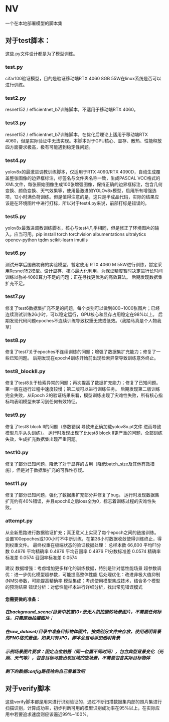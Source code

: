 # NV
一个在本地部署模型的脚本集
## 对于test脚本：
这些.py文件设计都是为了模型训练。
### test.py
cifar100验证模型，目的是验证移动端RTX 4060 8GB 55W在linux系统是否可以进行训练。
### test2.py
resnet152 / efficientnet_b7训练脚本，不适用于移动端RTX 4060。
### test3.py
resnet152 / efficientnet_b7训练脚本，在优化后理论上适用于移动端RTX 4060，但是实际验证中无法实现。本脚本对于GPU核心、显存、散热、性能释放四方面要求极高，极有可能遇到稳定性问题。
### test4.py
yolov8x的最激进调教训练脚本，仅适用于RTX 4090/RTX 4090D，自动生成覆盖整张图像的边界框标注，标签名与文件夹名称一致，生成PASCAL VOC格式的XML文件，每张原始图像生成100张增强图像，保持正确的边界框标注，包含几何变换、颜色变换、天气效果等，使用最激进的YOLOv8x模型，启用所有增强选项，12小时满负荷训练。但是值得注意的是，这只是半成品代码，实际的结果应该是在环境图片中进行打标，所以对于test4.py来说，前部打标是错误的。
### test5.py
yolov8x最激进调教训练脚本，核心与test4几乎相同，但是修正了环境图片的输入。应当可用。pip install torch torchvision albumentations ultralytics opencv-python tqdm scikit-learn imutils
### test6.py 
测试开学后国赛初赛的实验模型，暂定使用 RTX 4060 M 55W进行训练，暂定采用Resnet152模型。设计显存、核心最大化利用，为保证精度暂时决定进行长时间训练以弥补4060算力不足的问题；正在寻找更优秀的高效算法。   后期发现数据集扩充不足。
### test7.py
修复了test6数据集扩充不足的问题，每个类别可以做到800~1000张图片；已经连续测试训练26小时，可以稳定运行，GPU核心和显存占用稳定在98%以上。  后期发现代码问题epoches不连续训练导致权重无效或低效。（我踏马真是个人物我草）
### test8.py
修复了test7关于epoches不连续训练的问题；增强了数据集扩充能力；修复了一些已知问题。    后期发现在epoch4训练开始前出现检索异常导致训练意外终止。
### test8_blockII.py
修复了test8关于检索异常的问题；再次提高了数据扩充能力；修复了已知问题。第一版在运行过程中速度较慢；第二版可以进行训练任务。     后期发现第二版训练完全失败，从Epoch 2的验证结果来看，模型训练出现了灾难性失败，所有核心指标均表明模型未学习到任何有效特征。
### test9.py
修复了test8 block II的问题（参数错误 导致未正确加载yolov8x.pt文件 进而导致模型几乎从头训练）。    运行时发现出现了比test8 block II更严重的问题，全部训练失效，生成扩充数据集出现严重问题。
### test10.py
修复了部分已知问题，降低了对于显存的占用（降低batch_size及其他有效措施），但是对于数据集扩充的可靠性存疑。
### test11.py
修复了部分已知问题，强化了数据集扩充部分并修复了bug。   运行时发现数据集扩充约有40%错误，并且epoch6之后loss全为0，标志着训练过程的灾难性失败。
### attempt.py
从全新思路进行数据验证扩充；真正意义上实现了每个epoch之间的链接训练。 设置100epoches或100小时不中断训练，在第36小时数据收敛使得训练终止，得到权重文件。
最终权重在极端状态的验证数据处理：
总样本数	66,800
平均F1分数	0.4976
平均精确率	0.4976
平均召回率	0.4976
F1分数标准差	0.0574
精确率标准差	0.0574
召回率标准差	0.0574

建议
数据增强：考虑增加更多样化的训练数据，特别是针对低性能场景
超参数调优：进一步优化模型超参数，可能提高整体性能
后处理优化：改进非极大值抑制(NMS)参数，可能提高精确率
模型集成：考虑使用模型集成技术，结合多个模型的预测结果
错误分析：对低性能样本进行详细分析，找出常见错误模式

#### 您需要做的准备：
##### 在background_scene/目录中放置10+张无人机拍摄的场景图片，不需要任何标注，只需原始拍摄图片；
##### 在raw_dataset/目录中准备目标物体图片，按类别分文件夹存放，使用透明背景的PNG格式最佳，如果只有JPG，脚本会自动添加透明背景
##### 示例场景图片要求：固定点位拍摄（同一位置不同时间），包含典型背景变化（光照、天气等），包含目标可能出现区域的空场景，不需要包含实际目标物体
##### 剩下的数据config路径啥的自己看着改吧

## 对于verify脚本
这些verify脚本都是用来进行识别验证的，通过不断扫描数据集内部的照片集进行扫描识别，计算成功率，初步判断可用的模型识别成功率在95%以上，在实际应用中若要追求速度则应该逼近99%~100%。
